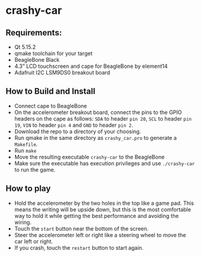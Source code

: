 # crashy-car

## Requirements:
- Qt 5.15.2
- qmake toolchain for your target
- BeagleBone Black
- 4.3” LCD touchscreen and cape for BeagleBone by element14
- Adafruit I2C LSM9DS0 breakout board

## How to Build and Install
- Connect cape to BeagleBone
- On the accelerometer breakout board, connect the pins to the GPIO headers on the cape as follows: `SDA` to header `pin 20`, `SCL` to header `pin 19`, `VIN` to header `pin 4` and `GND` to header `pin 2`.
- Download the repo to a directory of your choosing. 
- Run qmake in the same directory as `crashy_car.pro` to generate a `Makefile`.
- Run `make`
- Move the resulting executable `crashy-car` to the BeagleBone
- Make sure the executable has execution privileges and use `./crashy-car` to run the game.

## How to play
- Hold the accelerometer by the two holes in the top like a game pad. This means the writing will be upside down, but this is the most comfortable way to hold it while getting the best performance and avoiding the wiring.
- Touch the `start` button near the bottom of the screen.
- Steer the accelerometer left or right like a steering wheel to move the car left or right.
- If you crash, touch the `restart` button to start again.
